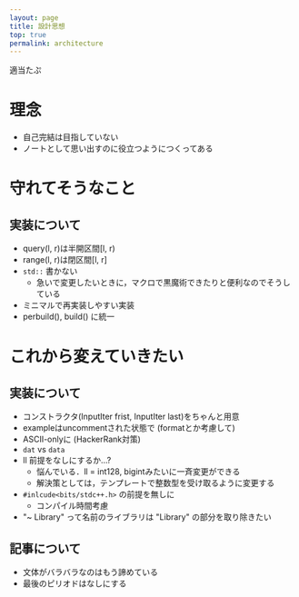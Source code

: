 ```yaml
---
layout: page
title: 設計思想
top: true
permalink: architecture
---
```


適当たぷ

# 理念

* 自己完結は目指していない
* ノートとして思い出すのに役立つようにつくってある

# 守れてそうなこと

## 実装について

* query(l, r)は半開区間[l, r)
* range(l, r)は閉区間[l, r]
* `std::` 書かない
  * 急いで変更したいときに，マクロで黒魔術できたりと便利なのでそうしている
* ミニマルで再実装しやすい実装
* perbuild(), build() に統一

# これから変えていきたい

## 実装について

* コンストラクタ(InputIter frist, InputIter last)をちゃんと用意
* exampleはuncommentされた状態で (formatとか考慮して)
* ASCII-onlyに (HackerRank対策)
* `dat` vs `data`
* ll 前提をなしにするか...?
  * 悩んでいる．ll = int128, bigintみたいに一斉変更ができる
  * 解決策としては，テンプレートで整数型を受け取るように変更する
* `#inlcude<bits/stdc++.h>` の前提を無しに
  * コンパイル時間考慮
* "~ Library" って名前のライブラリは "Library" の部分を取り除きたい

## 記事について

* 文体がバラバラなのはもう諦めている
* 最後のピリオドはなしにする

